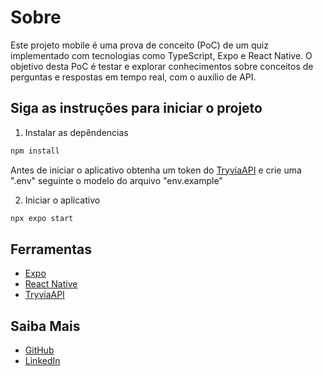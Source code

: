 # Sobre

Este projeto mobile é uma prova de conceito (PoC) de um quiz implementado com tecnologias como TypeScript, Expo e React Native. O objetivo desta PoC é testar e explorar conhecimentos sobre conceitos de perguntas e respostas em tempo real, com o auxílio de API.


## Siga as instruções para iniciar o projeto

1. Instalar as depêndencias

```bash
npm install
```

Antes de iniciar o aplicativo obtenha um token do [TryviaAPI](https://github.com/peterfritz/tryvia-api) e crie uma ".env" seguinte o modelo do arquivo "env.example"

2. Iniciar o aplicativo

```bash
npx expo start
```


## Ferramentas

- [Expo](https://expo.dev/)
- [React Native](https://reactnative.dev/)
- [TryviaAPI](https://github.com/peterfritz/tryvia-api)


## Saiba Mais

- [GitHub](https://linkedin.com/in/ferpereira36)
- [LinkedIn](https://github.com/ferpereira36)